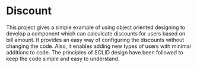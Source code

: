 # Discount
This project gives a simple example of using object oriented designing to develop a component which can calculcate discounts for users based on bill amount. It provides an easy way of configuring the discounts without changing the code. Also, it enables adding new types of users with minimal additions to code. The principles of SOLID design have been followed to keep the code simple and easy to understand.
